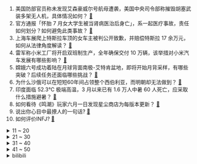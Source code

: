 1. 美国防部官员称未发现艾森豪威尔号航母遭袭，美国中央司令部称摧毁胡塞武装多架无人机，具体情况如何？ [:link:](https://www.zhihu.com/question/657814015)
2. 官方通报「怀胎 7 月女大学生被当肾病医治后身亡」，系一起医疗事故，责任如何划分？如何避免此类事故？ [:link:](https://www.zhihu.com/question/657828536)
3. 上海车展爬上特斯拉车顶的女车主被判公开致歉，并赔偿特斯拉 17 余万元，如何从法律角度解读？ [:link:](https://www.zhihu.com/question/657692259)
4. 雷军称小米工厂将开启双班制生产，全年确保交付 10 万辆，该举措对小米汽车发展有哪些影响？ [:link:](https://www.zhihu.com/question/657831056)
5. 嫦娥六号成功着陆在月球背面南极-艾特肯盆地，即将开始月背采样，有哪些突破？后续任务还面临哪些挑战？ [:link:](https://www.zhihu.com/question/657884799)
6. 为什么沙俄可以在短短60年间占领整个西伯利亚，而明朝却无法做到？ [:link:](https://www.zhihu.com/question/653640316)
7. 印度面临 52.3℃ 极端高温，3 月以来已有 1.6 万人中暑 60 人死亡，应采取什么措施避暑？ [:link:](https://www.zhihu.com/question/657744249)
8. 如何看待《鸣潮》玩家六月一日发现星尘商店为每版本更新？ [:link:](https://www.zhihu.com/question/657811294)
9. 说出你心目中最撩人的一句话? [:link:](https://www.zhihu.com/question/657566876)
10. 如何评价INFJ? [:link:](https://www.zhihu.com/question/426053648)
<details>
<summary>11 ~ 20</summary>

11. 以你现在的经历，相对多年前高考的自己说一句什么话？ [:link:](https://www.zhihu.com/question/657789870)
12. 为什么现在的人既看不起离开嘉峪关偏远地区的武大选调生，又看不起去皖北偏远乡镇的斯坦福博士？ [:link:](https://www.zhihu.com/question/657740672)
13. 感情中如何判断爱与不爱？ [:link:](https://www.zhihu.com/question/651636016)
14. 江苏淮安非应届初中毕业生今年中考将减 10 分，明年减 20 分，如何评价这一政策？对非应届生公平吗？ [:link:](https://www.zhihu.com/question/657690055)
15. 网传《庆余年 3》边拍边播，你对第三部有哪些期待？ [:link:](https://www.zhihu.com/question/657772276)
16. 是否存在一套动作，使得对于任意状态的魔方，只需要重复该动作到一定次数，都一定能还原？ [:link:](https://www.zhihu.com/question/637603887)
17. 为什么很多宅男并不玩米哈游的游戏？ [:link:](https://www.zhihu.com/question/657642856)
18. 拜登公布停火新提案，实现「重大让步」，哈马斯初步回应积极，巴以冲突是否迎来了转机？未来局势将如何发展？ [:link:](https://www.zhihu.com/question/657836781)
19. 《歌手2024》第四期排名公布，香缇莫、孙楠、凡希亚位列前三，如何看待本次排名？ [:link:](https://www.zhihu.com/question/657785721)
20. 刚结婚，婆婆就说以后不能帮我带小孩，怎么办? [:link:](https://www.zhihu.com/question/657630029)
</details>
<details>
<summary>21 ~ 30</summary>

21. 被人真挚热烈爱着是一种什么感觉？ [:link:](https://www.zhihu.com/question/653368986)
22. 哪些电影让你看过至少三遍以上呢？ [:link:](https://www.zhihu.com/question/653047438)
23. 23-24 赛季欧冠决赛，皇马 2:0 多特夺队史第15冠，卡瓦哈尔、维尼修斯破门，如何评价本场比赛？ [:link:](https://www.zhihu.com/question/657867156)
24. 看完《哆啦 A 梦：大雄的地球交响乐》你有何感受？ [:link:](https://www.zhihu.com/question/618977835)
25. 有没有令人清醒的窒息的文案？ [:link:](https://www.zhihu.com/question/587580714)
26. 孕妇有必要补充叶酸吗？什么时候补效果更好？ [:link:](https://www.zhihu.com/question/657752155)
27. 按目前的战场局势，乌克兰大概还可以坚持多久？ [:link:](https://www.zhihu.com/question/657537845)
28. 这算不算物理学天赋? [:link:](https://www.zhihu.com/question/653835488)
29. 郑成功应叫延平郡王还是潮武王？ [:link:](https://www.zhihu.com/question/655399254)
30. 2024 LPL 夏季赛WBG 1:2 NIP，如何评价这场比赛？ [:link:](https://www.zhihu.com/question/657859600)
</details>
<details>
<summary>31 ~ 40</summary>

31. 沙王杯决赛利雅得胜利输球，C罗跪地痛哭，如何评价他的这一举动？球星们应该如何面对逆境？ [:link:](https://www.zhihu.com/question/657830613)
32. 在三本大学大一第一学期平均绩点4.0还行吗？ [:link:](https://www.zhihu.com/question/512027822)
33. 怎么才能摆脱原生家庭？ [:link:](https://www.zhihu.com/question/279823575)
34. 为什么说韶音新出的骨传导游泳耳机OpenSwim Pro下水后音质一绝，堪比水下音乐厅？有用过的吗？ [:link:](https://www.zhihu.com/question/656078582)
35. 你认为知乎近10年（自2014年）以来哪个问题最能「打动你」，打动你的点是什么？ [:link:](https://www.zhihu.com/question/657041250)
36. 可以在编译器自动实现并行化解释/编译吗？ [:link:](https://www.zhihu.com/question/646234682)
37. 为什么运动新手会特别关注自己的体重和运动数据？你有什么想法或观察？ [:link:](https://www.zhihu.com/question/656313101)
38. 上市公司四年虚增收入逾 86 亿，公司及高管被罚款 2300 万元，哪些信息值得关注？ [:link:](https://www.zhihu.com/question/657814016)
39. 有哪一部名著震惊了你？ [:link:](https://www.zhihu.com/question/657790621)
40. 坚持游泳能给人带来什么好处？ [:link:](https://www.zhihu.com/question/655588114)
</details>
<details>
<summary>41 ~ 50</summary>

41. 除了游泳，还有哪些适合夏季的清凉运动？ [:link:](https://www.zhihu.com/question/656620423)
42. 军事演习真的能反应一支部队的真实战斗力吗？ [:link:](https://www.zhihu.com/question/656542552)
43. 为什么唐朝的边塞诗会最有名？ [:link:](https://www.zhihu.com/question/657698148)
44. 儿童节一定是儿童的节日吗？ [:link:](https://www.zhihu.com/question/657381733)
45. 「成都地铁被诬陷偷拍案」两女生首次公开回应，透露了哪些信息？本案审理难点在哪儿，二审改判可能性大吗？ [:link:](https://www.zhihu.com/question/657766301)
46. 如何让大语言模型输出JSON格式？ [:link:](https://www.zhihu.com/question/656512469)
47. 看完亚历克斯·加兰执导的电影《美国内战》你有什么感受？ [:link:](https://www.zhihu.com/question/657831784)
48. 只切掉蚊子的全部腿，而不破坏蚊子其他身体部分，蚊子还能飞起来么？ [:link:](https://www.zhihu.com/question/399852621)
49. 日本应届生迎就业反选时代，日企为抢人开一年休满 129 天条件，真实情况如何？日本结束「内卷时代」了？ [:link:](https://www.zhihu.com/question/657770277)
50. 为什么工作很努力，却得不到上级的青睐？ [:link:](https://www.zhihu.com/question/657567666)
</details><details>
<summary>bilibili</summary>

</details>